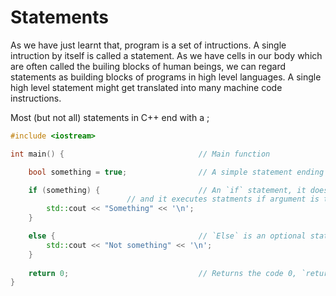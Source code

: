 # Statements

As we have just learnt that, program is a set of intructions. A single intruction by itself is called a statement. 
As we have cells in our body which are often called the builing blocks of human beings, we can regard statements 
as building blocks of programs in high level languages. A single high level statement might get translated into many
machine code instructions.

Most (but not all) statements in C++ end with a ;

```cpp
#include <iostream>

int main() {                              // Main function

    bool something = true;                // A simple statement ending with ;

    if (something) {                      // An `if` statement, it doesn't end with a ; 
    					  // and it executes statments if argument is true
        std::cout << "Something" << '\n';
    } 

    else {                                // `Else` is an optional statement on top of `if`, also doesn't end with a ;
        std::cout << "Not something" << '\n';
    }
    
    return 0;                             // Returns the code 0, `return` is also a statement
}
```
